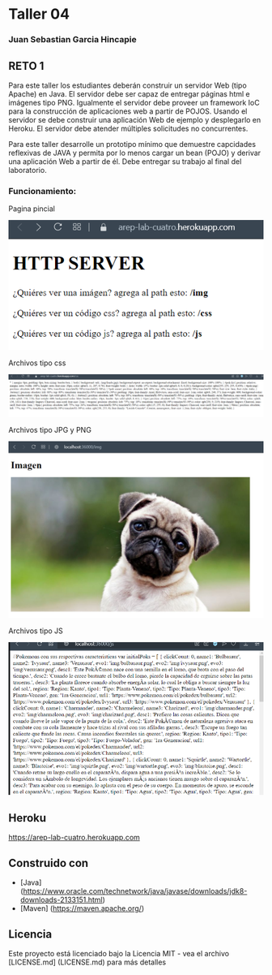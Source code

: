 # Taller 04
### Juan Sebastian Garcia Hincapie 

## RETO 1

Para este taller los estudiantes deberán construir un servidor Web (tipo Apache) en Java. El servidor debe ser capaz de entregar páginas html e imágenes tipo PNG. Igualmente el servidor debe proveer un framework IoC para la construcción de aplicaciones web a partir de POJOS. Usando el servidor se debe construir una aplicación Web de ejemplo y desplegarlo en Heroku. El servidor debe atender múltiples solicitudes no concurrentes.

Para este taller desarrolle un prototipo mínimo que demuestre capcidades reflexivas de JAVA y permita por lo menos cargar un bean (POJO) y derivar una aplicación Web a partir de él. Debe entregar su trabajo al final del laboratorio.


### Funcionamiento: 
Pagina pincial

![img/img1.png](img/img1.png)

Archivos tipo css

![img/img2.png](img/img2.png)

Archivos tipo JPG y PNG

![img/img3.png](img/img3.png)

Archivos tipo JS

![img/img4.png](img/img4.png)

## Heroku

https://arep-lab-cuatro.herokuapp.com

## Construido con

* [Java] (https://www.oracle.com/technetwork/java/javase/downloads/jdk8-downloads-2133151.html)
* [Maven] (https://maven.apache.org/)

## Licencia

Este proyecto está licenciado bajo la Licencia MIT - vea el archivo [LICENSE.md] (LICENSE.md) para más detalles
